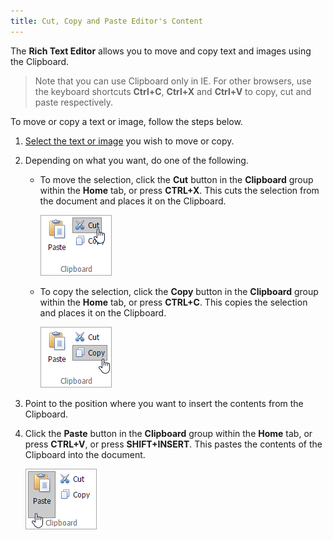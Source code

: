 ```yaml
---
title: Cut, Copy and Paste Editor's Content
---
```

The **Rich Text Editor** allows you to move and copy text and images using the Clipboard.

> Note that you can use Clipboard only in IE. For other browsers, use the keyboard shortcuts **Ctrl+C**, **Ctrl+X** and **Ctrl+V** to copy, cut and paste respectively.

To move or copy a text or image, follow the steps below.
1. [Select the text or image](../../../../interface-elements-for-web/articles/rich-text-editor/text-editing/select-text.md) you wish to move or copy.
2. Depending on what you want, do one of the following.
	* To move the selection, click the **Cut** button in the **Clipboard** group within the **Home** tab, or press **CTRL+X**. This cuts the selection from the document and places it on the Clipboard.
		
		![EUD_ASPxRichEdit_Home_Cut](../../../images/Img117820.png)
	* To copy the selection, click the **Copy** button in the **Clipboard** group within the **Home** tab, or press **CTRL+C**. This copies the selection and places it on the Clipboard.
		
		![EUD_ASPxRichEdit_Home_Copy](../../../images/Img117819.png)
3. Point to the position where you want to insert the contents from the Clipboard.
4. Click the **Paste** button in the **Clipboard** group within the **Home** tab, or press **CTRL+V**, or press **SHIFT+INSERT**. This pastes the contents of the Clipboard into the document.
	
	![EUD_ASPxRichEdit_Home_Paste](../../../images/Img117821.png)